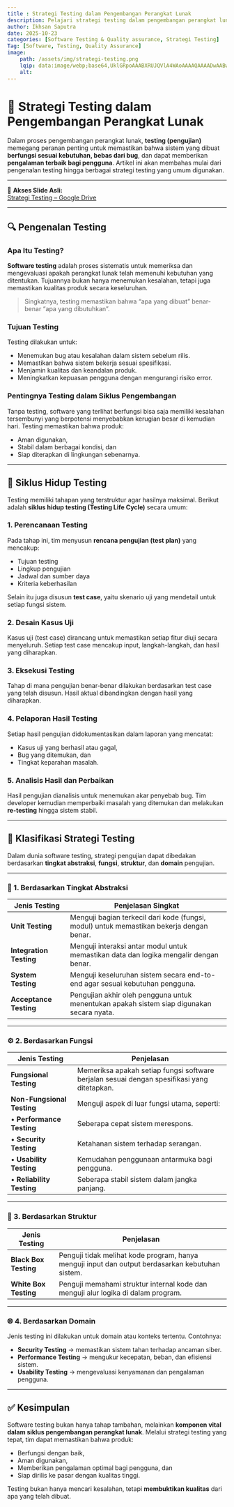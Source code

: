 ```yaml
---
title : Strategi Testing dalam Pengembangan Perangkat Lunak
description: Pelajari strategi testing dalam pengembangan perangkat lunak — mulai dari pengenalan, tujuan, siklus hidup testing, hingga klasifikasi berdasarkan tingkat abstraksi, fungsi, struktur, dan domain.
author: Ikhsan Saputra
date: 2025-10-23
categories: [Software Testing & Quality assurance, Strategi Testing]
Tag: [Software, Testing, Quality Assurance]
image:
    path: /assets/img/strategi-testing.png
    lqip: data:image/webp;base64,UklGRpoAAABXRUJQVlA4WAoAAAAQAAAADwAABwAAQUxQSDIAAAARL0AmbZurmr57yyIiqE8oiG0bejIYEQTgqiDA9vqnsUSI6H+oAERp2HZ65qP/VIAWAFZQOCBCAAAA8AEAnQEqEAAIAAVAfCWkAALp8sF8rgRgAP7o9FDvMCkMde9PK7euH5M1m6VWoDXf2FkP3BqV0ZYbO6NA/VFIAAAA
    alt:
---
```


# 🧩 Strategi Testing dalam Pengembangan Perangkat Lunak

Dalam proses pengembangan perangkat lunak, **testing (pengujian)** memegang peranan penting untuk memastikan bahwa sistem yang dibuat **berfungsi sesuai kebutuhan, bebas dari bug**, dan dapat memberikan **pengalaman terbaik bagi pengguna**. Artikel ini akan membahas mulai dari pengenalan testing hingga berbagai strategi testing yang umum digunakan.

---

📂 **Akses Slide Asli:**  
[Strategi Testing – Google Drive](https://drive.google.com/file/d/1bNFmdW8ePz_z0VM0660SZU4meSBaxc9c/view?usp=drive_link)

---

## 🔍 Pengenalan Testing

### Apa Itu Testing?
**Software testing** adalah proses sistematis untuk memeriksa dan mengevaluasi apakah perangkat lunak telah memenuhi kebutuhan yang ditentukan. Tujuannya bukan hanya menemukan kesalahan, tetapi juga memastikan kualitas produk secara keseluruhan.

> Singkatnya, testing memastikan bahwa “apa yang dibuat” benar-benar “apa yang dibutuhkan”.

### Tujuan Testing
Testing dilakukan untuk:
- Menemukan bug atau kesalahan dalam sistem sebelum rilis.  
- Memastikan bahwa sistem bekerja sesuai spesifikasi.  
- Menjamin kualitas dan keandalan produk.  
- Meningkatkan kepuasan pengguna dengan mengurangi risiko error.  

### Pentingnya Testing dalam Siklus Pengembangan
Tanpa testing, software yang terlihat berfungsi bisa saja memiliki kesalahan tersembunyi yang berpotensi menyebabkan kerugian besar di kemudian hari. Testing memastikan bahwa produk:
- Aman digunakan,  
- Stabil dalam berbagai kondisi, dan  
- Siap diterapkan di lingkungan sebenarnya.

---

## 🔁 Siklus Hidup Testing

Testing memiliki tahapan yang terstruktur agar hasilnya maksimal. Berikut adalah **siklus hidup testing (Testing Life Cycle)** secara umum:

### 1. Perencanaan Testing  
Pada tahap ini, tim menyusun **rencana pengujian (test plan)** yang mencakup:
- Tujuan testing  
- Lingkup pengujian  
- Jadwal dan sumber daya  
- Kriteria keberhasilan

Selain itu juga disusun **test case**, yaitu skenario uji yang mendetail untuk setiap fungsi sistem.

### 2. Desain Kasus Uji  
Kasus uji (test case) dirancang untuk memastikan setiap fitur diuji secara menyeluruh. Setiap test case mencakup input, langkah-langkah, dan hasil yang diharapkan.

### 3. Eksekusi Testing  
Tahap di mana pengujian benar-benar dilakukan berdasarkan test case yang telah disusun. Hasil aktual dibandingkan dengan hasil yang diharapkan.

### 4. Pelaporan Hasil Testing  
Setiap hasil pengujian didokumentasikan dalam laporan yang mencatat:
- Kasus uji yang berhasil atau gagal,  
- Bug yang ditemukan, dan  
- Tingkat keparahan masalah.

### 5. Analisis Hasil dan Perbaikan  
Hasil pengujian dianalisis untuk menemukan akar penyebab bug. Tim developer kemudian memperbaiki masalah yang ditemukan dan melakukan **re-testing** hingga sistem stabil.

---

## 🧠 Klasifikasi Strategi Testing

Dalam dunia software testing, strategi pengujian dapat dibedakan berdasarkan **tingkat abstraksi**, **fungsi**, **struktur**, dan **domain** pengujian.

---

### 🧩 1. Berdasarkan Tingkat Abstraksi

| Jenis Testing | Penjelasan Singkat |
|----------------|--------------------|
| **Unit Testing** | Menguji bagian terkecil dari kode (fungsi, modul) untuk memastikan bekerja dengan benar. |
| **Integration Testing** | Menguji interaksi antar modul untuk memastikan data dan logika mengalir dengan benar. |
| **System Testing** | Menguji keseluruhan sistem secara end-to-end agar sesuai kebutuhan pengguna. |
| **Acceptance Testing** | Pengujian akhir oleh pengguna untuk menentukan apakah sistem siap digunakan secara nyata. |

---

### ⚙️ 2. Berdasarkan Fungsi

| Jenis Testing | Penjelasan |
|----------------|------------|
| **Fungsional Testing** | Memeriksa apakah setiap fungsi software berjalan sesuai dengan spesifikasi yang ditetapkan. |
| **Non-Fungsional Testing** | Menguji aspek di luar fungsi utama, seperti: |
| • **Performance Testing** | Seberapa cepat sistem merespons. |
| • **Security Testing** | Ketahanan sistem terhadap serangan. |
| • **Usability Testing** | Kemudahan penggunaan antarmuka bagi pengguna. |
| • **Reliability Testing** | Seberapa stabil sistem dalam jangka panjang. |

---

### 🧱 3. Berdasarkan Struktur

| Jenis Testing | Penjelasan |
|----------------|------------|
| **Black Box Testing** | Penguji tidak melihat kode program, hanya menguji input dan output berdasarkan kebutuhan sistem. |
| **White Box Testing** | Penguji memahami struktur internal kode dan menguji alur logika di dalam program. |

---

### 🌐 4. Berdasarkan Domain

Jenis testing ini dilakukan untuk domain atau konteks tertentu. Contohnya:
- **Security Testing** → memastikan sistem tahan terhadap ancaman siber.  
- **Performance Testing** → mengukur kecepatan, beban, dan efisiensi sistem.  
- **Usability Testing** → mengevaluasi kenyamanan dan pengalaman pengguna.

---

## ✅ Kesimpulan

Software testing bukan hanya tahap tambahan, melainkan **komponen vital dalam siklus pengembangan perangkat lunak**. Melalui strategi testing yang tepat, tim dapat memastikan bahwa produk:
- Berfungsi dengan baik,  
- Aman digunakan,  
- Memberikan pengalaman optimal bagi pengguna, dan  
- Siap dirilis ke pasar dengan kualitas tinggi.

Testing bukan hanya mencari kesalahan, tetapi **membuktikan kualitas** dari apa yang telah dibuat.
